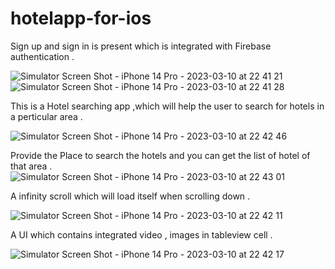 # hotelapp-for-ios
Sign up and sign in is present which is integrated with Firebase authentication .

![Simulator Screen Shot - iPhone 14 Pro - 2023-03-10 at 22 41 21](https://user-images.githubusercontent.com/124683756/224386802-3037ec2b-d5a8-4d6b-b024-1f29d412c17e.png)
![Simulator Screen Shot - iPhone 14 Pro - 2023-03-10 at 22 41 28](https://user-images.githubusercontent.com/124683756/224386901-2817af7b-0025-4c2e-bb82-cb138fb4747e.png)

This is a Hotel searching app ,which will help the user to search for hotels in a perticular area .

![Simulator Screen Shot - iPhone 14 Pro - 2023-03-10 at 22 42 46](https://user-images.githubusercontent.com/124683756/224386956-6c89d117-91b3-4182-8dde-b65c953ef8e2.png)

Provide the Place to search the hotels and you can get the list of hotel of that area .
![Simulator Screen Shot - iPhone 14 Pro - 2023-03-10 at 22 43 01](https://user-images.githubusercontent.com/124683756/224387136-184a84d9-ab4a-47df-a66d-7958daae2005.png)

A infinity scroll which will load itself when scrolling down .

![Simulator Screen Shot - iPhone 14 Pro - 2023-03-10 at 22 42 11](https://user-images.githubusercontent.com/124683756/224387182-ebb0e886-6ded-4fcc-a740-3c765176d6c9.png)

A UI which contains integrated video , images in tableview cell .

![Simulator Screen Shot - iPhone 14 Pro - 2023-03-10 at 22 42 17](https://user-images.githubusercontent.com/124683756/224387208-1c08728d-d1f7-4bb2-87e5-d046fd51e23a.png)
